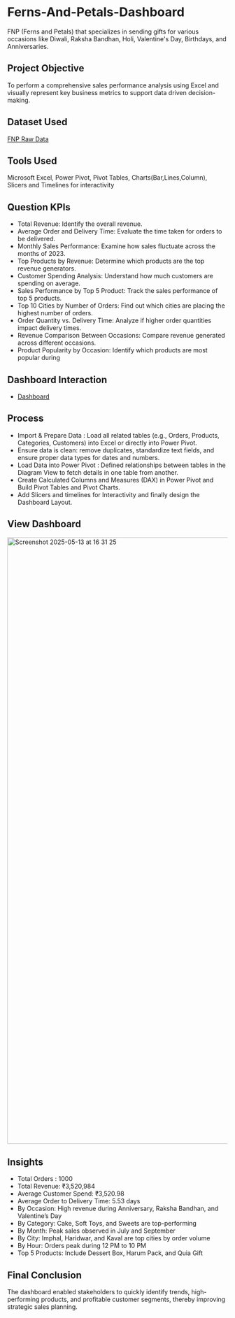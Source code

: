 # Ferns-And-Petals-Dashboard
FNP (Ferns and Petals) that specializes in sending gifts for various occasions like Diwali, Raksha Bandhan, Holi, Valentine's Day, Birthdays, and Anniversaries. 

## Project Objective
To perform a comprehensive sales performance analysis using Excel and visually represent key business metrics to support data driven decision-making.

## Dataset Used
<a href="https://github.com/yug0537/Ferns-And-Petals-Dashboard/tree/main/Fnp%20Sales">FNP Raw Data</a>

## Tools Used
Microsoft Excel,
Power Pivot,
Pivot Tables,
Charts(Bar,Lines,Column),
Slicers and Timelines for interactivity

## Question KPIs
- Total Revenue: Identify the overall revenue.
- Average Order and Delivery Time: Evaluate the time taken for orders to be delivered.
- Monthly Sales Performance: Examine how sales fluctuate across the months of 2023.
- Top Products by Revenue: Determine which products are the top revenue generators.
- Customer Spending Analysis: Understand how much customers are spending on
average.
- Sales Performance by Top 5 Product: Track the sales performance of top 5 products.
- Top 10 Cities by Number of Orders: Find out which cities are placing the highest
number of orders.
- Order Quantity vs. Delivery Time: Analyze if higher order quantities impact delivery
times.
- Revenue Comparison Between Occasions: Compare revenue generated across
different occasions.
- Product Popularity by Occasion: Identify which products are most popular during

## Dashboard Interaction
- <a href="https://github.com/yug0537/Ferns-And-Petals-Dashboard/blob/main/Ferns_Petals_Dashboard.xlsx">Dashboard<a/>

## Process
-  Import & Prepare Data : Load all related tables (e.g., Orders, Products, Categories, Customers) into Excel or directly into Power Pivot.
-  Ensure data is clean: remove duplicates, standardize text fields, and ensure proper data types for dates and numbers.
-  Load Data into Power Pivot : Defined relationships between tables in the Diagram View to fetch details in one table from another.
-  Create Calculated Columns and Measures (DAX) in Power Pivot and Build Pivot Tables and Pivot Charts.
-  Add Slicers and timelines for Interactivity and finally design the Dashboard Layout.

## View Dashboard
<img width="1388" alt="Screenshot 2025-05-13 at 16 31 25" src="https://github.com/user-attachments/assets/f6bc128a-224b-4226-a90a-821a72e76ff5" />

## Insights
- Total Orders : 1000
- Total Revenue: ₹3,520,984
- Average Customer Spend: ₹3,520.98
- Average Order to Delivery Time: 5.53 days
- By Occasion: High revenue during Anniversary, Raksha Bandhan, and Valentine’s Day
- By Category: Cake, Soft Toys, and Sweets are top-performing
- By Month: Peak sales observed in July and September
- By City: Imphal, Haridwar, and Kaval are top cities by order volume
- By Hour: Orders peak during 12 PM to 10 PM
- Top 5 Products: Include Dessert Box, Harum Pack, and Quia Gift

## Final Conclusion
The dashboard enabled stakeholders to quickly identify trends, high-performing products, and profitable customer segments, thereby improving strategic sales planning.


